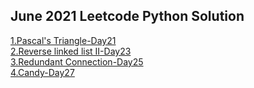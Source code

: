 
  
<h2>June 2021 Leetcode Python Solution</h2>
<a href="https://github.com/adibalveer/Coding-Decoded/blob/adibalveer-patch-1/June2021/python/Pascal's%20Triangle-Day%2021.py">1.Pascal's Triangle-Day21</a> <br>
<a href="https://github.com/adibalveer/Coding-Decoded/blob/patch-2/June2021/python/Reverse%20linked%20list%20II-Day23.py">2.Reverse linked list II-Day23</a> <br>
<a href="https://github.com/adibalveer/Coding-Decoded/blob/patch-3/June2021/python/Redundant%20Connection">3.Redundant Connection-Day25</a> <br>
<a href="https://github.com/adibalveer/Coding-Decoded/blob/patch-4/June2021/python/Candy-Day27">4.Candy-Day27</a>
   
